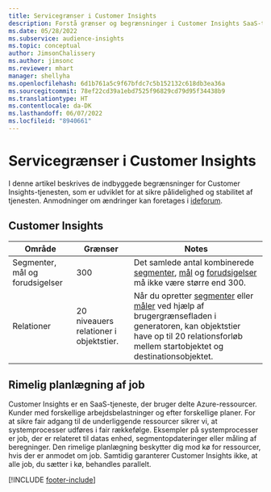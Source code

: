 ```yaml
---
title: Servicegrænser i Customer Insights
description: Forstå grænser og begrænsninger i Customer Insights SaaS-tjeneste.
ms.date: 05/28/2022
ms.subservice: audience-insights
ms.topic: conceptual
author: JimsonChalissery
ms.author: jimsonc
ms.reviewer: mhart
manager: shellyha
ms.openlocfilehash: 6d1b761a5c9f67bfdc7c5b152132c618db3ea36a
ms.sourcegitcommit: 78ef22cd39a1ebd7525f96829cd79d95f34438b9
ms.translationtype: HT
ms.contentlocale: da-DK
ms.lasthandoff: 06/07/2022
ms.locfileid: "8940661"
---
```

# <a name="service-limits-in-customer-insights"></a>Servicegrænser i Customer Insights

I denne artikel beskrives de indbyggede begrænsninger for Customer Insights-tjenesten, som er udviklet for at sikre pålidelighed og stabilitet af tjenesten. Anmodninger om ændringer kan foretages i [ideforum](https://go.microsoft.com/fwlink/?linkid=2074172).

## <a name="customer-insights"></a>Customer Insights

| Område  | Grænser  | Notes |
|-------------|---------------------------------------------------------------------|---------------------------------------------------------------------|
| Segmenter, mål og forudsigelser | 300  | Det samlede antal kombinerede [segmenter](segments.md), [mål](measures.md) og [forudsigelser](predictions.md) må ikke være større end 300.  |
| Relationer | 20 niveauers relationer i objektstier. | Når du opretter [segmenter](segments.md) eller [måler](measures.md) ved hjælp af brugergrænsefladen i generatoren, kan objektstier have op til 20 relationsforløb mellem startobjektet og destinationsobjektet.  |

## <a name="fair-scheduling-of-jobs"></a>Rimelig planlægning af job

Customer Insights er en SaaS-tjeneste, der bruger delte Azure-ressourcer. Kunder med forskellige arbejdsbelastninger og efter forskellige planer. For at sikre fair adgang til de underliggende ressourcer sikrer vi, at systemprocesser udføres i fair rækkefølge. Eksempler på systemprocesser er job, der er relateret til datas enhed, segmentopdateringer eller måling af beregninger. Den rimelige planlægning beskytter dig mod kø for ressourcer, hvis der er anmodet om job. Samtidig garanterer Customer Insights ikke, at alle job, du sætter i kø, behandles parallelt.

[!INCLUDE [footer-include](includes/footer-banner.md)]
